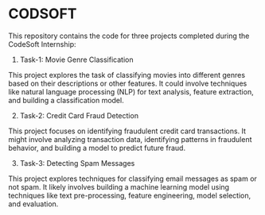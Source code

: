 # CODSOFT
This repository contains the code for three projects completed during the CodeSoft Internship:
1. Task-1: Movie Genre Classification

This project explores the task of classifying movies into different genres based on their descriptions or other features. It could involve techniques like natural language processing (NLP) for text analysis, feature extraction, and building a classification model.

2. Task-2: Credit Card Fraud Detection

This project focuses on identifying fraudulent credit card transactions. It might involve analyzing transaction data, identifying patterns in fraudulent behavior, and building a model to predict future fraud.


3. Task-3: Detecting Spam Messages

This project explores techniques for classifying email messages as spam or not spam. It likely involves building a machine learning model using techniques like text pre-processing, feature engineering, model selection, and evaluation.
